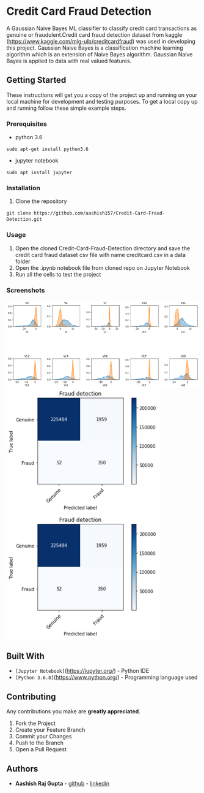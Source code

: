 # Credit Card Fraud Detection
A Gaussian Naive Bayes ML classifier to classify credit card transactions as genuine or fraudulent.Credit card fraud detection dataset from kaggle (https://www.kaggle.com/mlg-ulb/creditcardfraud) was used in developing this project. Gaussian Naive Bayes is a classification machine learning algorithm which is an extension of Naive Bayes algorithm. Gaussian Naive Bayes is applied to data with real valued features.

## Getting Started

These instructions will get you a copy of the project up and running on your local machine for development and testing purposes. To get a local copy up and running follow these simple example steps.

### Prerequisites

* python 3.6

```
sudo apt-get install python3.6
```
* jupyter notebook

```
sudo apt install jupyter
```

### Installation

1. Clone the repository
```
git clone https://github.com/aashish157/Credit-Card-Fraud-Detection.git
```


### Usage

1. Open the cloned Credit-Card-Fraud-Detection directory and save the credit card fraud dataset csv file with name creditcard.csv in a data folder
2. Open the .ipynb notebook file from cloned repo on Jupyter Notebook
3. Run all the cells to test the project

### Screenshots

</div>
	<img align="center" src="screenshots/best_features.png" alt="best_features" title="Distribution plot of best features" width="700px"/>
	
<div class="col-md-12 row">
	<img src="screenshots/training_data_cm.png" alt="training data performance" title="Training Data Performance" width="400px"/>
	<img src="screenshots/test_data_cm.png" alt="test data performance" title="Test Data Performance" width="400px"/>

## Built With

* `[Jupyter Notebook]`(https://jupyter.org/) - Python IDE
* `[Python 3.6.8]`(https://www.python.org/) - Programming language used

## Contributing

Any contributions you make are **greatly appreciated**.

1. Fork the Project
2. Create your Feature Branch 
3. Commit your Changes
4. Push to the Branch
5. Open a Pull Request

## Authors

* **Aashish Raj Gupta** - [github](https://github.com/aashish157) - [linkedin](https://www.linkedin.com/in/aashish157)




